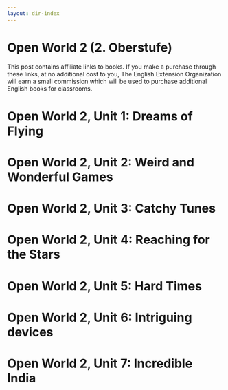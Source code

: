 ```yaml
---
layout: dir-index
---
```


# Open World 2 (2. Oberstufe)

This post contains affiliate links to books. If you make a purchase through these links, at no additional cost to you, The English Extension Organization will earn a small commission which will be used to purchase additional English books for classrooms.

 # Open World 2, Unit 1: Dreams of Flying
 # Open World 2, Unit 2: Weird and Wonderful Games
 # Open World 2, Unit 3: Catchy Tunes
 # Open World 2, Unit 4: Reaching for the Stars
 # Open World 2, Unit 5: Hard Times
 # Open World 2, Unit 6: Intriguing devices
 # Open World 2, Unit 7: Incredible India
<!--stackedit_data:
eyJoaXN0b3J5IjpbLTY1NzkzMjk5MiwxODUwNzk1Mjc5XX0=
-->